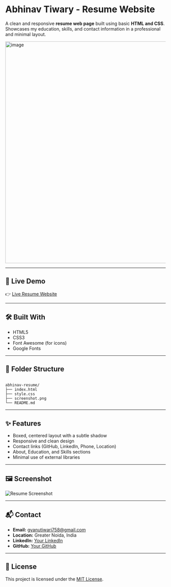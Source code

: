 # Abhinav Tiwary - Resume Website

A clean and responsive **resume web page** built using basic **HTML and CSS**.  
Showcases my education, skills, and contact information in a professional and minimal layout.

<img width="1000" height="697" alt="image" src="https://github.com/user-attachments/assets/050bfb45-5cbc-4a32-af47-64719a8a273e" />

---

## 🔗 Live Demo

👉 [Live Resume Website](https://abhiii9vvv.github.io/BasicResume/)

---

## 🛠️ Built With

- HTML5  
- CSS3  
- Font Awesome (for icons)  
- Google Fonts  

---

## 📁 Folder Structure

```

abhinav-resume/
├── index.html
├── style.css
├── screenshot.png
└── README.md

```

---

## ✨ Features

- Boxed, centered layout with a subtle shadow
- Responsive and clean design
- Contact links (GitHub, LinkedIn, Phone, Location)
- About, Education, and Skills sections
- Minimal use of external libraries

---

## 🖼️ Screenshot

![Resume Screenshot](./screenshot.png)

---

## 📬 Contact

- **Email:** gyanutiwari758@gmail.com  
- **Location:** Greater Noida, India  
- **LinkedIn:** [Your LinkedIn](#)  
- **GitHub:** [Your GitHub](#)

---

## 🪪 License

This project is licensed under the [MIT License](LICENSE).
